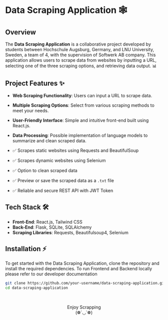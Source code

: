# Data Scraping Application 🕸️

## Overview

The **Data Scraping Application** is a collaborative project developed by students between Hochschule Augsburg, Germany, and LNU University, Sweden, a team of 4, with the supervision of Softwerk AB company. This application allows users to scrape data from websites by inputting a URL, selecting one of the three scraping options, and retrieving data output. 📊

## Project Features ✨

- **Web Scraping Functionality**: Users can input a URL to scrape data.
- **Multiple Scraping Options**: Select from various scraping methods to meet your needs.
- **User-Friendly Interface**: Simple and intuitive front-end built using React.js.
- **Data Processing**: Possible implementation of language models to summarize and clean scraped data.

- ✅ Scrapes static websites using Requests and BeautifulSoup
- ✅ Scrapes dynamic websites using Selenium
- ✅ Option to clean scraped data
- ✅ Preview or save the scraped data as a `.txt` file
- ✅ Reliable and secure REST API with JWT Token

## Tech Stack 🛠️

- **Front-End**: React.js, Tailwind CSS
- **Back-End**: Flask, SQLite, SQLAlchemy
- **Scraping Libraries**: Requests, Beautifulsoup4, Selenium

## Installation ⚡

To get started with the Data Scraping Application, clone the repository and install the required dependencies.
To run Frontend and Backend locally please refer to our developer documentation
<mkdocs link>

```bash
git clone https://github.com/your-username/data-scraping-application.git
cd data-scraping-application

```

<br>
<div align="center">

Enjoy Scrapping
<br>(❁´◡`❁)

</div>
